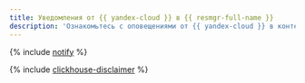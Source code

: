 ```yaml
---
title: Уведомления от {{ yandex-cloud }} в {{ resmgr-full-name }}
description: 'Ознакомьтесь с оповещениями от {{ yandex-cloud }} в контексте работы с {{ resmgr-name }}: как они помогают управлять ресурсами и взаимодействовать с облачной инфраструктурой.'
---
```


{% include [notify](../../_includes/support/notify.md) %}

{% include [clickhouse-disclaimer](../../_includes/clickhouse-disclaimer.md) %}
